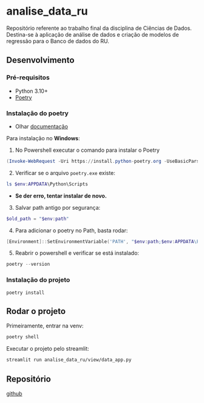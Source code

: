# analise_data_ru
Repositório referente ao trabalho final da disciplina de Ciências de Dados. Destina-se à aplicação de análise de dados e criação de modelos de regressão para o Banco de dados do RU.


## Desenvolvimento

### Pré-requisitos
* Python 3.10+
* [Poetry](https://python-poetry.org/docs/)


### Instalação do poetry
* Olhar [documentação](https://python-poetry.org/docs/#installation)


Para instalação no **Windows**:

1. No Powershell executar o comando para instalar o Poetry

```powershell
(Invoke-WebRequest -Uri https://install.python-poetry.org -UseBasicParsing).Content | python -
```

2. Verificar se o arquivo `poetry.exe` existe:

```powershell
ls $env:APPDATA\Python\Scripts
```

* **Se der erro, tentar instalar de novo.**

3. Salvar path antigo por segurança:

```powershell
$old_path = "$env:path"
```

4. Para adicionar o poetry no Path, basta rodar:

```powershell
[Environment]::SetEnvironmentVariable('PATH', "$env:path;$env:APPDATA\Python\Scripts", 'User')
```

5. Reabrir o powershell e verificar se está instalado:

```powershell
poetry --version
```

### Instalação do projeto
```
poetry install
```

## Rodar o projeto

Primeiramente, entrar na venv:

```sh
poetry shell
```

Executar o projeto pelo streamlit:

```sh
streamlit run analise_data_ru/view/data_app.py
```

## Repositório

[github](https://github.com/frotacaio/analise_data_ru)
